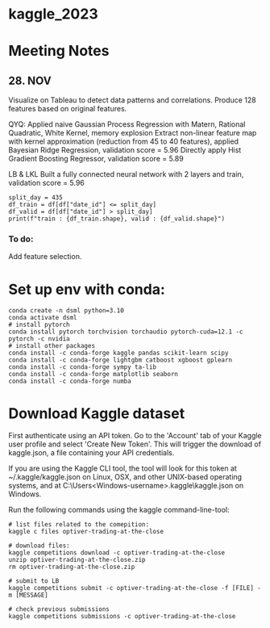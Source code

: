 # kaggle_2023

# Meeting Notes

## 28. NOV

Visualize on Tableau to detect data patterns and correlations.
Produce 128 features based on original features.

QYQ: 
Applied naive Gaussian Process Regression with Matern, Rational Quadratic, White Kernel, memory explosion
Extract non-linear feature map with kernel approximation (reduction from 45 to 40 features), applied Bayesian Ridge Regression, validation score = 5.96
Directly apply Hist Gradient Boosting Regressor, validation score = 5.89

LB & LKL
Built a fully connected neural network with 2 layers and train, validation score = 5.96

```
split_day = 435
df_train = df[df["date_id"] <= split_day]
df_valid = df[df["date_id"] > split_day]
print(f"train : {df_train.shape}, valid : {df_valid.shape}")
```

### To do:
Add feature selection.

# Set up env with conda:

```
conda create -n dsml python=3.10
conda activate dsml
# install pytorch
conda install pytorch torchvision torchaudio pytorch-cuda=12.1 -c pytorch -c nvidia 
# install other packages
conda install -c conda-forge kaggle pandas scikit-learn scipy 
conda install -c conda-forge lightgbm catboost xgboost gplearn 
conda install -c conda-forge sympy ta-lib
conda install -c conda-forge matplotlib seaborn
conda install -c conda-forge numba
```

# Download Kaggle dataset

First authenticate using an API token. Go to the 'Account' tab of your Kaggle user profile and select 'Create New Token'. This will trigger the download of kaggle.json, a file containing your API credentials.

If you are using the Kaggle CLI tool, the tool will look for this token at ~/.kaggle/kaggle.json on Linux, OSX, and other UNIX-based operating systems, and at C:\Users\<Windows-username>\.kaggle\kaggle.json on Windows. 

Run the following commands using the kaggle command-line-tool:

```
# list files related to the comepition:
kaggle c files optiver-trading-at-the-close 

# download files:
kaggle competitions download -c optiver-trading-at-the-close 
unzip optiver-trading-at-the-close.zip 
rm optiver-trading-at-the-close.zip 

# submit to LB
kaggle competitions submit -c optiver-trading-at-the-close -f [FILE] -m [MESSAGE]

# check previous submissions
kaggle competitions submissions -c optiver-trading-at-the-close
```